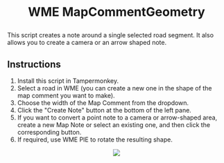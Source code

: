 # <p align="center">WME MapCommentGeometry</p>

This script creates a note around a single selected road segment. It also allows you to create a camera or an arrow shaped note.

## Instructions
1) Install this script in Tampermonkey.
2) Select a road in WME (you can create a new one in the shape of the map comment you want to make).
3) Choose the width of the Map Comment from the dropdown.
4) Click the "Create Note" button at the bottom of the left pane.
5) If you want to convert a point note to a camera or arrow-shaped area, create a new Map Note or select an existing one, and then click the corresponding button.
6) If required, use WME PIE to rotate the resulting shape.

<p align="center"><a href="https://raw.githubusercontent.com/YULWaze/WME-MapCommentGeometry/main/WME%20MapCommentGeometry.user.js"><img src="https://i.ibb.co/JzHFKzj/button-install-here.png"></a></p>
